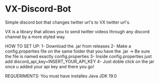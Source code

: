 # VX-Discord-Bot
Simple discord bot that changes twitter url's to VX twitter url's.

VX is a library that allows you to send twitter videos through any discord channel by a more styled way.

HOW TO SET UP: 1- Download the .jar from releases 2- Make a config.properties file on the same folder that you have the .jar -> Be sure the file is named exactly config.properties 3- Inside config.properties just add discord_api_key=INSERT_YOUR_API_KEY 4- Just doble click on the jar once u added your api key and there you go!

REQUERIMENTS: You must have installes Java JDK 19.0
